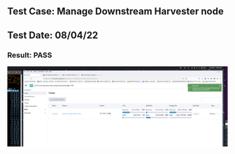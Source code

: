 ## Test Case: Manage Downstream Harvester node
## Test Date: 08/04/22
### Result: PASS

![ex-1](./imgs/4-manage-downstream-harvester-node.png)